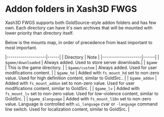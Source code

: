 # Addon folders in Xash3D FWGS

Xash3D FWGS supports both GoldSource-style addon folders and has few own. Each directory can have it's own archives that will be mounted with lower priority than directory itself.

Below is the mounts map, in order of precedence from least important to most important.

|--------------------|------|
| Directory          | Note |
|--------------------|------|
| `$game/downloaded` | Always added. Used to store server downloads.|
| `$game`            | This is the game directory.  |
| `$game/custom`     | Always added. Used for user modifications content. |
| `$game_hd`         | Added with `fs_mount_hd` set to non-zero value. Used for high definition content, similar to GoldSrc.. |
| `$game_addon`      | Added with `fs_mount_addon` set to non-zero value. Used for user modifications content, similar to GoldSrc. |
| `$game_lv`         | Added with `fs_mount_lv` set to non-zero value. Used for low-violence content, similar to GoldSrc. |
| `$game_$language`  | Added with `fs_mount_l10n` set to non-zero value. Language is controlled with `ui_language` cvar or `-language` command line switch. Used for localization content, similar to GoldSrc. |
